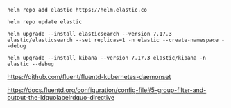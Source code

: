 ```helm repo add elastic https://helm.elastic.co```

```helm repo update elastic```

```helm upgrade --install elasticsearch --version 7.17.3 elastic/elasticsearch --set replicas=1 -n elastic --create-namespace --debug```

```helm upgrade --install kibana --version 7.17.3 elastic/kibana -n elastic --debug```

https://github.com/fluent/fluentd-kubernetes-daemonset

https://docs.fluentd.org/configuration/config-file#5-group-filter-and-output-the-ldquolabelrdquo-directive

